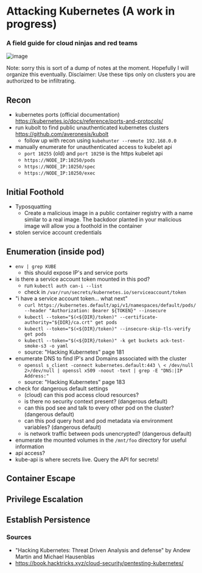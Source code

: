 # Attacking Kubernetes (A work in progress)

### A field guide for cloud ninjas and red teams
![image](https://user-images.githubusercontent.com/24460340/169073810-c0a06695-2f0f-492d-8283-a129b8e9ab3c.png)
 
Note: sorry this is sort of a dump of notes at the moment. Hopefully I will organize this eventually.
Disclaimer: Use these tips only on clusters you are authorized to be infiltrating.

## Recon
- kubernetes ports (official documentation) https://kubernetes.io/docs/reference/ports-and-protocols/
- run kubolt to find public unauthenticated kubernetes clusters https://github.com/averonesis/kubolt
  - follow up with recon using `kubehunter --remote 192.168.0.0` 
- manually enumerate for unauthenticated access to kubelet api
  - `port 10255` (old) and `port 10250` is the https kubelet api
  - `https://NODE_IP:10250/pods`
  - `https://NODE_IP:10250/spec` 
  - `https://NODE_IP:10250/exec`

## Initial Foothold
- Typosquatting
  - Create a malicious image in a public container registry with a name similar to a real image. The backdoor planted in your malicious image will allow you a foothold in the container
- stolen service account credentials

## Enumeration (inside pod)
- `env | grep KUBE`
  - this should expose IP's and service ports    
- is there a service account token mounted in this pod?
  - run `kubectl auth can-i --list`
  - check in `/var/run/secrets/kubernetes.io/serviceaccount/token`
- "i have a service account token... what next"
  - `curl https://kubernetes.default/api/v1/namespaces/default/pods/ --header "Authorization: Bearer ${TOKEN}" --insecure`
  - `kubectl --token="$(<${DIR}/token)" --certificate-authority="${DIR}/ca.crt" get pods`
  - `kubectl --token="$(<${DIR}/token)" --insecure-skip-tls-verify get pods`
  - `kubectl --token="$(<${DIR}/token)" -k get buckets ack-test-smoke-s3 -o yaml` 
  - source: "Hacking Kubernetes" page 181
- enumerate DNS to find IP's and Domains associated with the cluster
  - `openssl s_client -connect kubernetes.default:443 \
  < /dev/null 2>/dev/null |
  openssl x509 -noout -text | grep -E "DNS:|IP Address:"`
  - source: "Hacking Kubernetes" page 183 
- check for dangerous default settings
  - (cloud) can this pod access cloud resources? 
  - is there no security context present? (dangerous default)
  - can this pod see and talk to every other pod on the cluster? (dangerous default)
  - can this pod query host and pod metadata via environment variables? (dangerous default)
  - is network traffic between pods unencrypted? (dangerous default) 
- enumerate the mounted volumes in the `/mnt/foo` directory for useful information  
- api access?
 - kube-api is where secrets live. Query the API for secrets!
 
## Container Escape 

## Privilege Escalation

## Establish Persistence

### Sources 
- "Hacking Kubernetes: Threat Driven Analysis and defense" by Andew Martin and Michael Hausenblas
- https://book.hacktricks.xyz/cloud-security/pentesting-kubernetes/
